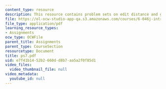 ```yaml
---
content_type: resource
description: This resource contains problem sets on edit distance and greedsox.
file: https://ol-ocw-studio-app-qa.s3.amazonaws.com/courses/6-046j-introduction-to-algorithms-sma-5503-fall-2005/e7f41b1452b2660dd8b7aa5a2f0f85d1_ps7.pdf
file_type: application/pdf
learning_resource_types:
- Assignments
ocw_type: OCWFile
parent_title: Assignments
parent_type: CourseSection
resourcetype: Document
title: ps7.pdf
uid: e7f41b14-52b2-660d-d8b7-aa5a2f0f85d1
video_files:
  video_thumbnail_file: null
video_metadata:
  youtube_id: null
---
```

